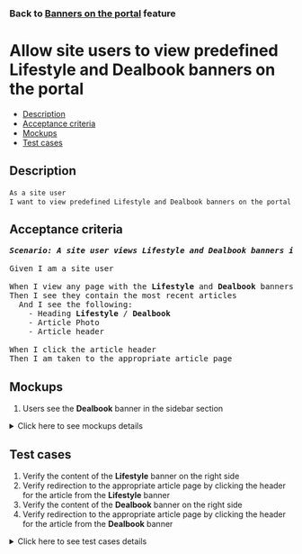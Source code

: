 ### Back to [Banners on the portal](../../) feature

# Allow site users to view predefined Lifestyle and Dealbook banners on the portal

- [Description](#description)
- [Acceptance criteria](#acceptance-criteria)
- [Mockups](#mockups)
- [Test cases](#test-cases)

## Description

    As a site user
    I want to view predefined Lifestyle and Dealbook banners on the portal

## Acceptance criteria

<pre>
<b><i>Scenario: A site user views Lifestyle and Dealbook banners in the sidebar section</i></b>

Given I am a site user

When I view any page with the <b>Lifestyle</b> and <b>Dealbook</b> banners in the sidebar section
Then I see they contain the most recent articles
  And I see the following:
    - Heading <b>Lifestyle</b> / <b>Dealbook</b>
    - Article Photo
    - Article header

When I click the article header
Then I am taken to the appropriate article page
</pre>

## Mockups

1. Users see the <b>Dealbook</b> banner in the sidebar section

<details>
  <summary>Click here to see mockups details</summary>

**1. Users see the Dealbook banner in the sidebar section:**

![Users see the Dealbook banner in the sidebar section](/products/sports_hub_portal/web_application_features/banners/images/banners_user_side.png)

</details>

## Test cases

1. Verify the content of the <b>Lifestyle</b> banner on the right side
2. Verify redirection to the appropriate article page by clicking the header for the article from the <b>Lifestyle</b> banner
3. Verify the content of the <b>Dealbook</b> banner on the right side
4. Verify redirection to the appropriate article page by clicking the header for the article from the <b>Dealbook</b> banner

<details>
  <summary>Click here to see test cases details</summary>

### **#1. Verify the content of the Lifestyle banner on the right side**

|Preconditions|Steps|Expected result
--------------|-----|----------
|- The <b>Lifestyle</b> banner is enabled|1) Examine the <b>Lifestyle</b> banner on the right side|1) The <b>Lifestyle</b> banner contains the most recent lifestyle article and the following:</br>- Heading <b>Lifestyle</b></br>- Article photo</br>- Article header|

### **#2. Verify redirection to the appropriate article page by clicking the header for the article from the Lifestyle banner**

|Preconditions|Steps|Expected result
--------------|-----|----------
|- The <b>Lifestyle</b> banner is enabled|1) Click the header for the <b>Lifestyle</b> banner article|1) The user is redirected to the appropriate article page|

### **#3. Verify the content of the Dealbook banner on the right side**

|Preconditions|Steps|Expected result
--------------|-----|----------
|- The <b>Dealbook</b> banner is enabled|1) Examine the <b>Dealbook</b> banner on the right side|1) The <b>Dealbook</b> banner contains the most recent dealbook article and the following:</br>- Heading <b>Dealbook</b></br>- Article photo</br>- Article header|

### **#4. Verify redirection to the appropriate article page by clicking the header for the article from the Dealbook banner**

|Preconditions|Steps|Expected result
--------------|-----|----------
|- The <b>Dealbook</b> banner is enabled|1) Click the header for the <b>Dealbook</b> banner article|1) The user is redirected to the appropriate article page|

</details>
